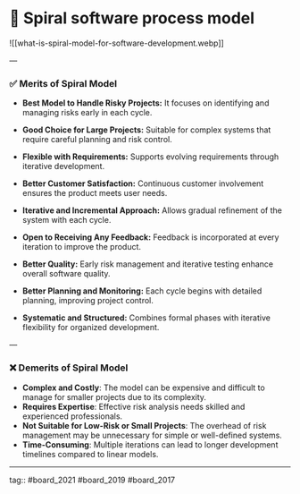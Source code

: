 # 🌼 Spiral software process model



![[what-is-spiral-model-for-software-development.webp]]

—

### ✅ **Merits of Spiral Model**

- **Best Model to Handle Risky Projects:** It focuses on identifying and managing risks early in each cycle.

- **Good Choice for Large Projects:** Suitable for complex systems that require careful planning and risk control.
    
- **Flexible with Requirements:** Supports evolving requirements through iterative development.
    
- **Better Customer Satisfaction:** Continuous customer involvement ensures the product meets user needs.
    
- **Iterative and Incremental Approach:** Allows gradual refinement of the system with each cycle.
    
- **Open to Receiving Any Feedback:** Feedback is incorporated at every iteration to improve the product.
    
- **Better Quality:** Early risk management and iterative testing enhance overall software quality.
    
- **Better Planning and Monitoring:** Each cycle begins with detailed planning, improving project control.
    
- **Systematic and Structured:** Combines formal phases with iterative flexibility for organized development.


—

### ❌ **Demerits of Spiral Model**

- **Complex and Costly**: The model can be expensive and difficult to manage for smaller projects due to its complexity.
- **Requires Expertise**: Effective risk analysis needs skilled and experienced professionals.
- **Not Suitable for Low-Risk or Small Projects**: The overhead of risk management may be unnecessary for simple or well-defined systems.
- **Time-Consuming**: Multiple iterations can lead to longer development timelines compared to linear models.

---

tag:: #board_2021 #board_2019 #board_2017 



